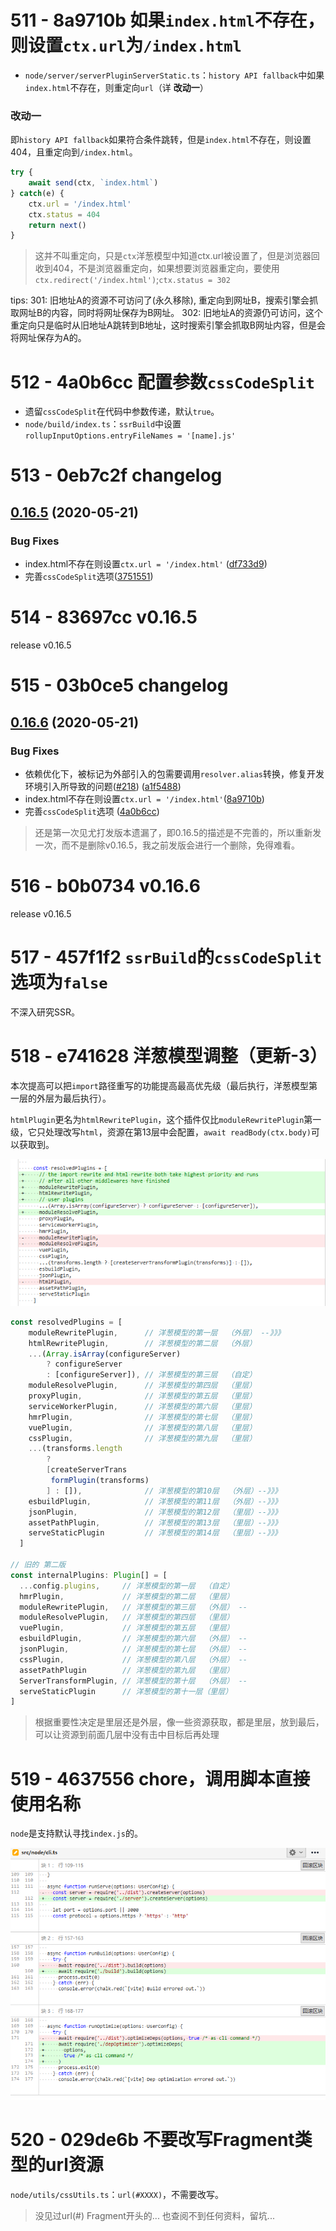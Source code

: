 # 511 - 8a9710b 如果`index.html`不存在，则设置`ctx.url`为`/index.html`

- `node/server/serverPluginServerStatic.ts`：`history API fallback`中如果`index.html`不存在，则重定向`url`（详 **改动一**）

### 改动一

即`history API fallback`如果符合条件跳转，但是`index.html`不存在，则设置404，且重定向到`/index.html`。

```typescript
try {
    await send(ctx, `index.html`)
} catch(e) {
    ctx.url = '/index.html'
    ctx.status = 404
    return next()
}
```

> 这并不叫重定向，只是`ctx`洋葱模型中知道ctx.url被设置了，但是浏览器回收到404，不是浏览器重定向，如果想要浏览器重定向，要使用` ctx.redirect('/index.html')`;`ctx.status = 302`

tips: 301: 旧地址A的资源不可访问了(永久移除), 重定向到网址B，搜索引擎会抓取网址B的内容，同时将网址保存为B网址。 302: 旧地址A的资源仍可访问，这个重定向只是临时从旧地址A跳转到B地址，这时搜索引擎会抓取B网址内容，但是会将网址保存为A的。



# 512 - 4a0b6cc 配置参数`cssCodeSplit`

- 遗留`cssCodeSplit`在代码中参数传递，默认`true`。
- `node/build/index.ts`：`ssrBuild`中设置`rollupInputOptions.entryFileNames = '[name].js'`



# 513 - 0eb7c2f changelog

## [0.16.5](https://github.com/vuejs/vite/compare/v0.16.4...v0.16.5) (2020-05-21)

### Bug Fixes

- index.html不存在则设置`ctx.url = '/index.html'` ([df733d9](https://github.com/vuejs/vite/commit/df733d9cd93ad1d1d01c11b8b7a3a9659a7b9cbf))
- 完善`cssCodeSplit`选项([3751551](https://github.com/vuejs/vite/commit/375155164ec68c78f07fc57d34cdc477249dc3a2))



# 514 - 83697cc v0.16.5

release v0.16.5



# 515 - 03b0ce5 changelog

## [0.16.6](https://github.com/vuejs/vite/compare/v0.16.4...v0.16.6) (2020-05-21)

### Bug Fixes

- 依赖优化下，被标记为外部引入的包需要调用`resolver.alias`转换，修复开发环境引入所导致的问题([#218](https://github.com/vuejs/vite/issues/218)) ([a1f5488](https://github.com/vuejs/vite/commit/a1f54889a95a24f89804b0fbdfc876cde5615c98))
- index.html不存在则设置`ctx.url = '/index.html'`([8a9710b](https://github.com/vuejs/vite/commit/8a9710b1a90cadfa69889cf00c224ea41ca13a9f))
- 完善`cssCodeSplit`选项 ([4a0b6cc](https://github.com/vuejs/vite/commit/4a0b6cc573840f3f74ac4f1b59bc957f1c626a92))

> 还是第一次见尤打发版本遗漏了，即0.16.5的描述是不完善的，所以重新发一次，而不是删除v0.16.5，我之前发版会进行一个删除，免得难看。



# 516 - b0b0734 v0.16.6

release v0.16.5



# 517 - 457f1f2 `ssrBuild`的`cssCodeSplit`选项为`false`

不深入研究SSR。



# 518 - e741628 洋葱模型调整（更新-3）

本次提高可以把`import`路径重写的功能提高最高优先级（最后执行，洋葱模型第一层的外层为最后执行）。

`htmlPlugin`更名为`htmlRewritePlugin`，这个插件仅比`moduleRewritePlugin`第一级，它只处理改写`html`，资源在第13层中会配置，`await readBody(ctx.body)`可以获取到。



![1](1.png)

```typescript
const resolvedPlugins = [
    moduleRewritePlugin,      // 洋葱模型的第一层  （外层） --》》》
    htmlRewritePlugin,        // 洋葱模型的第二层  （外层）
    ...(Array.isArray(configureServer) 
        ? configureServer 
        : [configureServer]), // 洋葱模型的第三层  （自定）
    moduleResolvePlugin,      // 洋葱模型的第四层  （里层）
    proxyPlugin,              // 洋葱模型的第五层  （里层）
    serviceWorkerPlugin,      // 洋葱模型的第六层  （里层）
    hmrPlugin,                // 洋葱模型的第七层  （里层）
    vuePlugin,                // 洋葱模型的第八层  （里层）
    cssPlugin,                // 洋葱模型的第九层  （里层）
    ...(transforms.length 
        ? 
        [createServerTrans
         formPlugin(transforms)
        ] : []),              // 洋葱模型的第10层  （外层）--》》》
    esbuildPlugin,            // 洋葱模型的第11层  （外层）--》》》
    jsonPlugin,               // 洋葱模型的第12层  （里层）--》》》
    assetPathPlugin,          // 洋葱模型的第13层  （里层）--》》》
    serveStaticPlugin         // 洋葱模型的第14层  （里层）--》》》
  ]

// 旧的 第二版
const internalPlugins: Plugin[] = [
  ...config.plugins,     // 洋葱模型的第一层  （自定）
  hmrPlugin,             // 洋葱模型的第二层  （里层）  
  moduleRewritePlugin,   // 洋葱模型的第三层  （外层） --
  moduleResolvePlugin,   // 洋葱模型的第四层  （里层）
  vuePlugin,             // 洋葱模型的第五层  （里层）
  esbuildPlugin,         // 洋葱模型的第六层  （外层） --
  jsonPlugin,            // 洋葱模型的第七层  （外层） --
  cssPlugin,             // 洋葱模型的第八层  （外层） --
  assetPathPlugin        // 洋葱模型的第九层  （里层） 
  ServerTransformPlugin, // 洋葱模型的第十层  （外层） -- 
  serveStaticPlugin      // 洋葱模型的第十一层（里层）
]
```

> 根据重要性决定是里层还是外层，像一些资源获取，都是里层，放到最后，可以让资源到前面几层中没有击中目标后再处理



# 519 - 4637556 chore，调用脚本直接使用名称

`node`是支持默认寻找`index.js`的。

![2](2.png)



# 520 - 029de6b 不要改写Fragment类型的url资源

`node/utils/cssUtils.ts`：`url(#XXXX)`，不需要改写。

> 没见过url(#) Fragment开头的... 也查阅不到任何资料，留坑...

